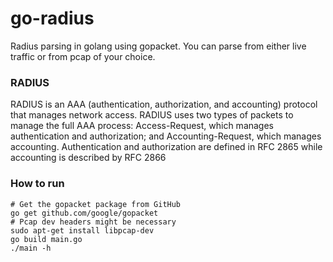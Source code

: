 # go-radius
Radius parsing in golang using gopacket. You can parse from either live traffic or from pcap of your choice.

### RADIUS

RADIUS is an AAA (authentication, authorization, and accounting) protocol that manages network access. RADIUS uses two types of packets to manage the full AAA process: Access-Request, which manages authentication and authorization; and Accounting-Request, which manages accounting. Authentication and authorization are defined in RFC 2865 while accounting is described by RFC 2866

### How to run
```
# Get the gopacket package from GitHub
go get github.com/google/gopacket
# Pcap dev headers might be necessary
sudo apt-get install libpcap-dev
go build main.go  
./main -h       
```
